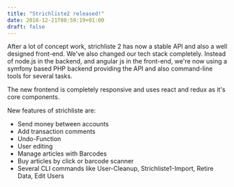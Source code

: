 ```yaml
---
title: "Strichliste2 released!"
date: 2018-12-21T08:59:19+01:00
draft: false
---
```


After a lot of concept work, strichliste 2 has now a stable API and also a well designed front-end. We've also changed our
tech stack completely. Instead of node.js in the backend, and angular js in the front-end, we're now using a symfony based
PHP backend providing the API and also command-line tools for several tasks.

The new frontend is completely responsive and uses react and redux as it's core components.

New features of strichliste are:

* Send money between accounts
* Add transaction comments
* Undo-Function
* User editing
* Manage articles with Barcodes
* Buy articles by click or barcode scanner
* Several CLI commands like User-Cleanup, Strichliste1-Import, Retire Data, Edit Users